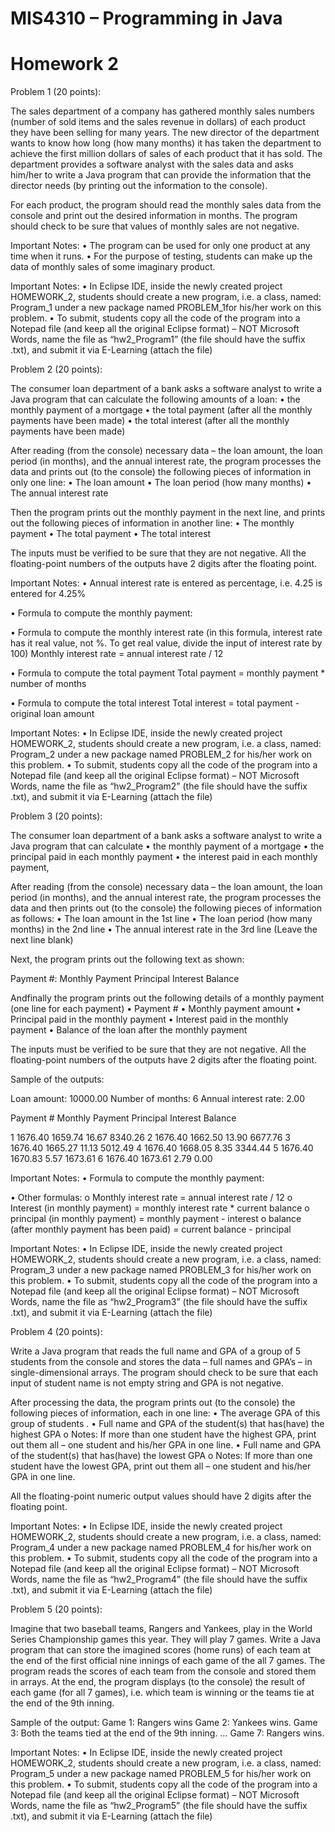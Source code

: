 # MIS4310 – Programming in Java
# Homework 2

Problem 1 (20 points):

The sales department of a company has gathered monthly sales numbers (number of sold items and the sales revenue in dollars) of each product they have been selling for many years. The new director of the department wants to know how long (how many months) it has taken the department to achieve the first million dollars of sales of each product that it has sold. The department provides a software analyst with the sales data and asks him/her to write a Java program that can provide the information that the director needs (by printing out the information to the console). 

For each product, the program should read the monthly sales data from the console and print out the desired information in months. The program should check to be sure that values of monthly sales are not negative.

Important Notes:
•	The program can be used for only one product at any time when it runs.
•	For the purpose of testing, students can make up the data of monthly sales of some imaginary product.

Important Notes:
•	In Eclipse IDE, inside the newly created project HOMEWORK_2, students should create a new program, i.e. a class, named: Program_1 under a new package named PROBLEM_1for his/her work on this problem.
•	To submit, students copy all the code of the program into a Notepad file (and keep all the original Eclipse format) – NOT Microsoft Words, name the file as “hw2_Program1” (the file should have the suffix .txt), and submit it via E-Learning (attach the file)


Problem 2 (20 points):

The consumer loan department of a bank asks a software analyst to write a Java program that can calculate the following amounts of a loan:
•	the monthly payment of a mortgage
•	the total payment (after all the monthly payments have been made)
•	the total interest (after all the monthly payments have been made)

After reading (from the console) necessary data – the loan amount, the loan period (in months), and the annual interest rate, the program processes the data and prints out (to the console) the following pieces of information in only one line:
•	The loan amount
•	The loan period (how many months)
•	The annual interest rate

Then the program prints out the monthly payment in the next line, and prints out the following pieces of information in another line:
•	The monthly payment
•	The total payment 
•	The total interest 

The inputs must be verified to be sure that they are not negative. All the floating-point numbers of the outputs have 2 digits after the floating point.

Important Notes:
•	Annual interest rate is entered as percentage, i.e. 4.25 is entered for 4.25%

•	Formula to compute the monthly payment:

 

•	Formula to compute the monthly interest rate (in this formula, interest rate has it real value, not %. To get real value, divide the input of interest rate by 100)
Monthly interest rate = annual interest rate / 12

•	Formula to compute the total payment
Total payment = monthly payment * number of months

•	Formula to compute the total interest
Total interest = total payment - original loan amount


Important Notes:
•	In Eclipse IDE, inside the newly created project HOMEWORK_2, students should create a new program, i.e. a class, named: Program_2 under a new package named PROBLEM_2 for his/her work on this problem.
•	To submit, students copy all the code of the program into a Notepad file (and keep all the original Eclipse format) – NOT Microsoft Words, name the file as “hw2_Program2” (the file should have the suffix .txt), and submit it via E-Learning (attach the file)








Problem 3 (20 points):

The consumer loan department of a bank asks a software analyst to write a Java program that can calculate
•	the monthly payment of a mortgage
•	the principal paid in each monthly payment
•	the interest paid in each monthly payment, 

After reading (from the console) necessary data – the loan amount, the loan period (in months), and the annual interest rate, the program processes the data and then prints out (to the console) the following pieces of information as follows:
•	The loan amount in the 1st line
•	The loan period (how many months) in the 2nd line
•	The annual interest rate in the 3rd line
(Leave the next line blank)


Next, the program prints out the following text as shown:

Payment #:		Monthly Payment		Principal	Interest	Balance

Andfinally the program prints out the following details of a monthly payment (one line for each payment)
•	Payment #
•	Monthly payment amount
•	Principal paid in the monthly payment
•	Interest paid in the monthly payment
•	Balance of the loan after the monthly payment

The inputs must be verified to be sure that they are not negative. All the floating-point numbers of the outputs have 2 digits after the floating point.

Sample of the outputs:

Loan amount: 10000.00 
Number of months:        6 
Annual interest rate:     2.00 

Payment # 	 Monthly Payment 	 Principal 	 Interest 	 Balance

1 		 1676.40 		 1659.74 	 16.67 		 8340.26
2 		 1676.40 		 1662.50 	 13.90 		 6677.76
3 		 1676.40 		 1665.27 	 11.13 		 5012.49
4 		 1676.40 		 1668.05 	 8.35 		 3344.44
5 		 1676.40 		 1670.83 	 5.57 		 1673.61
6 		 1676.40 		 1673.61 	 2.79 		   0.00



Important Notes:
•	Formula to compute the monthly payment:

 

•	Other formulas:
o	Monthly interest rate = annual interest rate / 12
o	Interest (in monthly payment) = monthly interest rate * current balance
o	principal (in monthly payment) = monthly payment - interest
o	balance (after monthly payment has been paid) = current balance - principal


Important Notes:
•	In Eclipse IDE, inside the newly created project HOMEWORK_2, students should create a new program, i.e. a class, named: Program_3 under a new package named PROBLEM_3 for his/her work on this problem.
•	To submit, students copy all the code of the program into a Notepad file (and keep all the original Eclipse format) – NOT Microsoft Words, name the file as “hw2_Program3” (the file should have the suffix .txt), and submit it via E-Learning (attach the file)



		
Problem 4 (20 points):

Write a Java program that reads the full name and GPA of a group of 5 students from the console and stores the data – full names and GPA’s – in single-dimensional arrays. The program should check to be sure that each input of student name is not empty string and GPA is not negative.

After processing the data, the program prints out (to the console) the following pieces of information, each in one line:
•	The average GPA of this group of students .
•	Full name and GPA of the student(s) that has(have) the highest GPA
o	Notes: If more than one student have the highest GPA, print out them all – one student and his/her GPA in one line.
•	Full name and GPA of the student(s) that has(have) the lowest GPA
o	Notes: If more than one student have the lowest GPA, print out them all – one student and his/her GPA in one line.

All the floating-point numeric output values should have 2 digits after the floating point.


Important Notes:
•	In Eclipse IDE, inside the newly created project HOMEWORK_2, students should create a new program, i.e. a class, named: Program_4 under a new package named PROBLEM_4 for his/her work on this problem.
•	To submit, students copy all the code of the program into a Notepad file (and keep all the original Eclipse format) – NOT Microsoft Words, name the file as “hw2_Program4” (the file should have the suffix .txt), and submit it via E-Learning (attach the file)




Problem 5 (20 points):

Imagine that two baseball teams, Rangers and Yankees, play in the World Series Championship games this year. They will play 7 games. Write a Java program that can store the imagined scores (home runs) of each team at the end of the first official nine innings of each game of the all 7 games. The program reads the scores of each team from the console and stored them in arrays. At the end, the program displays (to the console) the result of each game (for all 7 games), i.e. which team is winning or the teams tie at the end of the 9th inning.

Sample of the output:
Game 1:  Rangers wins
Game 2: Yankees wins.
Game 3: Both the teams tied at the end of the 9th inning.
…
Game 7: Rangers wins.

Important Notes:
•	In Eclipse IDE, inside the newly created project HOMEWORK_2, students should create a new program, i.e. a class, named: Program_5 under a new package named PROBLEM_5 for his/her work on this problem.
•	To submit, students copy all the code of the program into a Notepad file (and keep all the original Eclipse format) – NOT Microsoft Words, name the file as “hw2_Program5” (the file should have the suffix .txt), and submit it via E-Learning (attach the file)
